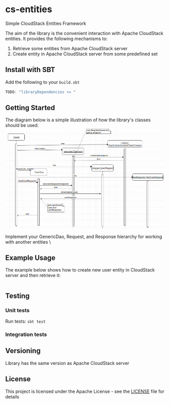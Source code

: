 # cs-entities
Simple CloudStack Entities Framework

The aim of the library is the convenient interaction with Apache CloudStack entities. It provides the following mechanisms to:
1. Retrieve some entities from Apache CloudStack server
2. Create entity in Apache CloudStack server from some predefined set

## Install with SBT

Add the following to your `build.sbt`
```scala
TODO: "libraryDependencies += "
```
## Getting Started      

The diagram below is a simple illustration of how the library's classes should be used. \
![Sequence](docs/diagrams/cs_entities_user_sequence.png)

Implement your GenericDao, Request, and Response hierarchy for working with another entities \

## Example Usage

The example below shows how to create new user entity in CloudStack server and then retrieve it:
```scala

```
## Testing

### Unit tests

Run tests: `sbt test`

### Integration tests

## Versioning

Library has the same version as Apache CloudStack server

## License

This project is licensed under the Apache License - see the [LICENSE](LICENSE) file for details
  